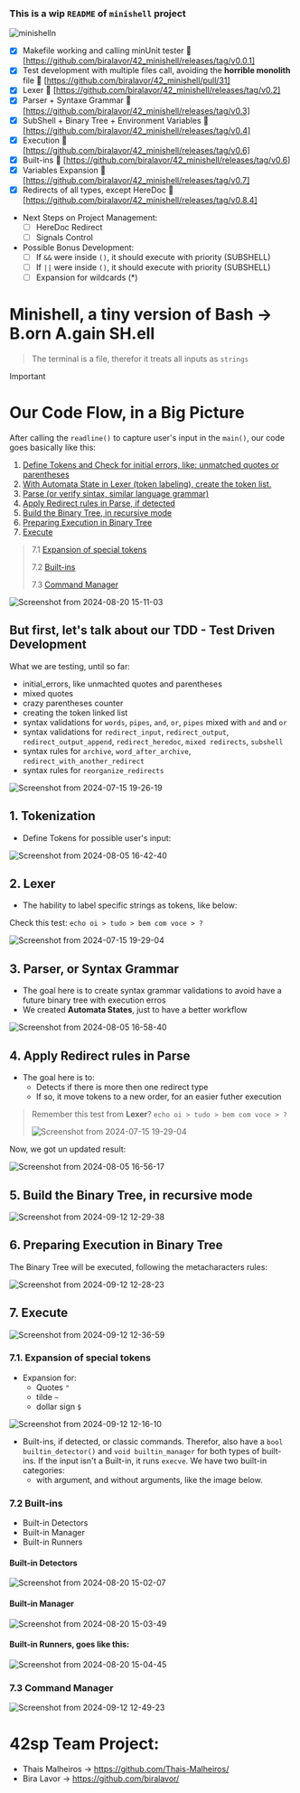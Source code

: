 ### This is a wip ```README``` of `minishell` project

![minishelln](https://github.com/biralavor/42_minishell/assets/80487147/9718ee86-fbb4-4625-b6cf-56176eb9d1a0)

- [x] Makefile working and calling minUnit tester :tada: [https://github.com/biralavor/42_minishell/releases/tag/v0.0.1]
- [x] Test development with multiple files call, avoiding the **horrible monolith** file :tada: [https://github.com/biralavor/42_minishell/pull/31]
- [x] Lexer :tada: [https://github.com/biralavor/42_minishell/releases/tag/v0.2]
- [x] Parser + Syntaxe Grammar :tada: [https://github.com/biralavor/42_minishell/releases/tag/v0.3]
- [x] SubShell + Binary Tree + Environment Variables :tada: [https://github.com/biralavor/42_minishell/releases/tag/v0.4]
- [x] Execution :tada: [https://github.com/biralavor/42_minishell/releases/tag/v0.6]
- [x] Built-ins :tada: [https://github.com/biralavor/42_minishell/releases/tag/v0.6]
- [x] Variables Expansion :tada: [https://github.com/biralavor/42_minishell/releases/tag/v0.7]
- [x] Redirects of all types, except HereDoc :tada: [https://github.com/biralavor/42_minishell/releases/tag/v0.8.4]
- Next Steps on Project Management:
  - [ ] HereDoc Redirect
  - [ ] Signals Control
- Possible Bonus Development:
  - [ ] If `&&` were inside `()`, it should execute with priority (SUBSHELL)
  - [ ] If `||` were inside `()`, it should execute with priority (SUBSHELL)
  - [ ] Expansion for wildcards (*)

# Minishell, a tiny version of Bash -> B.orn A.gain SH.ell
> The terminal is a file, therefor it treats all inputs as `strings`

> [!IMPORTANT]
> # Our Code Flow, in a Big Picture
> After calling the `readline()` to capture user's input in the `main()`, our code goes basically like this:
> 
> 1. [Define Tokens and Check for initial errors, like: unmatched quotes or parentheses](https://github.com/biralavor/42_minishell#1-tokenization)
> 2. [With Automata State in Lexer (token labeling), create the token list.](https://github.com/biralavor/42_minishell#2-lexer)
> 3. [Parse (or verify sintax, similar language grammar)](https://github.com/biralavor/42_minishell#3-parser-or-syntax-grammar)
> 4. [Apply Redirect rules in Parse, if detected](https://github.com/biralavor/42_minishell#4-apply-redirect-rules-in-parse)
> 5. [Build the Binary Tree, in recursive mode](https://github.com/biralavor/42_minishell#5-build-the-binary-tree-in-recursive-mode)
> 6. [Preparing Execution in Binary Tree](https://github.com/biralavor/42_minishell#6-preparing-execution-in-binary-tree)
> 7. [Execute](https://github.com/biralavor/42_minishell#7-execute)
> > 7.1 [Expansion of special tokens](https://github.com/biralavor/42_minishell#71-expansion-of-special-tokens)
> > 
> > 7.2 [Built-ins](https://github.com/biralavor/42_minishell#72-built-ins)
> > 
> > 7.3 [Command Manager](https://github.com/biralavor/42_minishell#73-command-manager)


![Screenshot from 2024-08-20 15-11-03](https://github.com/user-attachments/assets/4c8e518f-fec8-493f-b47c-13f6001683a5)

## But first, let's talk about our TDD - Test Driven Development
What we are testing, until so far:
- initial_errors, like unmachted quotes and parentheses
- mixed quotes
- crazy parentheses counter
- creating the token linked list
- syntax validations for `words`, `pipes`, `and`, `or`, `pipes` mixed with `and` and `or`
- syntax validations for `redirect_input`, `redirect_output`, `redirect_output_append`, `redirect_heredoc`, `mixed redirects`, `subshell`
- syntax rules for `archive`, `word_after_archive`, `redirect_with_another_redirect`
- syntax rules for `reorganize_redirects`

![Screenshot from 2024-07-15 19-26-19](https://github.com/user-attachments/assets/2e1d496e-029d-4a42-a11e-bc3f00e6d3d8)


## 1. Tokenization
- Define Tokens for possible user's input:

![Screenshot from 2024-08-05 16-42-40](https://github.com/user-attachments/assets/46778f94-5c54-4bfd-bdab-08b3c74dc5f9)


## 2. Lexer
- The hability to label specific strings as tokens, like below:
  
Check this test: `echo oi > tudo > bem com voce > ?`

![Screenshot from 2024-07-15 19-29-04](https://github.com/user-attachments/assets/52c15a56-6cdc-48d5-b7c0-91a1d2e81ba0)


## 3. Parser, or Syntax Grammar
- The goal here is to create syntax grammar validations to avoid have a future binary tree with execution erros
- We created **Automata States**, just to have a better workflow
  
![Screenshot from 2024-08-05 16-58-40](https://github.com/user-attachments/assets/5b259735-d293-4537-916b-49218f20f573)


## 4. Apply Redirect rules in Parse
- The goal here is to:
  - Detects if there is more then one redirect type
  - If so, it move tokens to a new order, for an easier futher execution
    
> Remember this test from **Lexer**? `echo oi > tudo > bem com voce > ?`
> 
> ![Screenshot from 2024-07-15 19-29-04](https://github.com/user-attachments/assets/52c15a56-6cdc-48d5-b7c0-91a1d2e81ba0)
> 
Now, we got un updated result:

![Screenshot from 2024-08-05 16-56-17](https://github.com/user-attachments/assets/e88007e9-aedf-4ff1-954b-5c1698bd1c2b)


## 5. Build the Binary Tree, in recursive mode
![Screenshot from 2024-09-12 12-29-38](https://github.com/user-attachments/assets/d248f2b5-46f8-4e70-9125-6df4f3a1cf0c)


## 6. Preparing Execution in Binary Tree
The Binary Tree will be executed, following the metacharacters rules:

![Screenshot from 2024-09-12 12-28-23](https://github.com/user-attachments/assets/4f5e1700-3176-4b6a-a67e-bf556620e4b7)

## 7. Execute

![Screenshot from 2024-09-12 12-36-59](https://github.com/user-attachments/assets/5521ac35-07e8-46d1-aa8d-5b5bd9a78187)

### 7.1. Expansion of special tokens
- Expansion for:
  - Quotes `"`
  - tilde `~`
  - dollar sign `$`

![Screenshot from 2024-09-12 12-16-10](https://github.com/user-attachments/assets/5ced977f-8e35-4a2a-87de-6759c711ea71)

- Built-ins, if detected, or classic commands. Therefor, also have a `bool builtin_detector()` and `void builtin_manager` for both types of built-ins.
If the input isn't a Built-in, it runs `execve`. We have two built-in categories:
  - with argument, and without arguments, like the image below.

### 7.2 Built-ins
- Built-in Detectors
- Built-in Manager
- Built-in Runners

#### Built-in Detectors
![Screenshot from 2024-08-20 15-02-07](https://github.com/user-attachments/assets/d875d654-ca3d-49b8-976f-8bd33555e2d4)

#### Built-in Manager
![Screenshot from 2024-08-20 15-03-49](https://github.com/user-attachments/assets/5a1317c8-901d-4ec5-b35c-b81ccb1e949e)

#### Built-in Runners, goes like this:
![Screenshot from 2024-08-20 15-04-45](https://github.com/user-attachments/assets/f8eab4cf-872f-475d-af50-8c9668988b97)

### 7.3 Command Manager
![Screenshot from 2024-09-12 12-49-23](https://github.com/user-attachments/assets/bd21e13a-79f9-4029-a767-9a48b5350555)


# 42sp Team Project:
- Thais Malheiros -> https://github.com/Thais-Malheiros/
- Bira Lavor -> https://github.com/biralavor/
